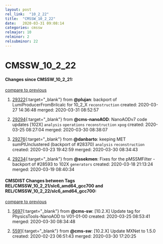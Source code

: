 ```yaml
---
layout: post
rel_link:  "10_2_22"
title:  "CMSSW_10_2_22"
date:   2020-03-31 09:08:14
categories: cmssw
relmajor: 10
relminor: 2
relsubminor: 22
---
```


# CMSSW_10_2_22
#### Changes since CMSSW_10_2_21:
[compare to previous](https://github.com/cms-sw/cmssw/compare/CMSSW_10_2_21...CMSSW_10_2_22)



1. [29322](http://github.com/cms-sw/cmssw/pull/29322){:target="_blank"}  from **@plujan**: backport of LumiProducerFromBrilcalc for 10_2_X `reconstruction`  created: 2020-03-27 14:36:48 merged: 2020-03-31 08:52:57



2. [29294](http://github.com/cms-sw/cmssw/pull/29294){:target="_blank"}  from **@cms-nanoAOD**: NanoAODv7 code updates [102X] `analysis`  `operations`  `reconstruction`  `xpog`  created: 2020-03-25 08:27:04 merged: 2020-03-30 08:38:07



3. [29276](http://github.com/cms-sw/cmssw/pull/29276){:target="_blank"}  from **@danbarto**: keeping MET sumPtUnclustered (backport of #28370) `analysis`  `reconstruction`  created: 2020-03-23 19:42:59 merged: 2020-03-30 08:34:43



4. [29234](http://github.com/cms-sw/cmssw/pull/29234){:target="_blank"}  from **@ssekmen**: Fixes for the pMSSMFilter - backport of #28593 to 102X `generators`  created: 2020-03-18 21:13:24 merged: 2020-03-19 08:40:34



#### CMSDIST Changes between Tags REL/CMSSW_10_2_21/slc6_amd64_gcc700 and REL/CMSSW_10_2_22/slc6_amd64_gcc700:
[compare to previous](https://github.com/cms-sw/cmsdist/compare/REL/CMSSW_10_2_21/slc6_amd64_gcc700...REL/CMSSW_10_2_22/slc6_amd64_gcc700)



1. [5697](http://github.com/cms-sw/cmsdist/pull/5697){:target="_blank"}  from **@cms-sw**: [10.2.X] Update tag for PhysicsTools-NanoAOD to V01-01-00 created: 2020-03-25 08:53:41 merged: 2020-03-30 08:34:48

2. [5591](http://github.com/cms-sw/cmsdist/pull/5591){:target="_blank"}  from **@cms-sw**: [10.2.X] Update MXNet to 1.5.0 created: 2020-02-23 06:51:43 merged: 2020-03-30 17:20:25
